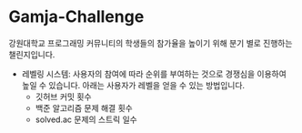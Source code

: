 # Gamja-Challenge
강원대학교 프로그래밍 커뮤니티의 학생들의 참가율을 높이기 위해 분기 별로 진행하는 챌린지입니다.

* 레벨링 시스템: 사용자의 참여에 따라 순위를 부여하는 것으로 경쟁심을 이용하여 높일 수 있습니다. 
  아래는 사용자가 레벨을 얻을 수 있는 방법입니다.
  * 깃허브 커밋 횟수
  * 백준 알고리즘 문제 해결 횟수
  * solved.ac 문제의 스트릭 일수